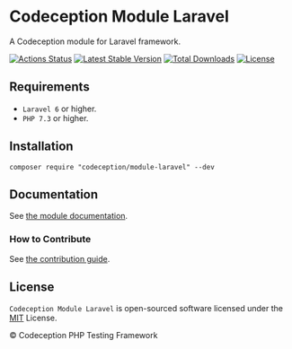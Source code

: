 # Codeception Module Laravel

A Codeception module for Laravel framework.

[![Actions Status](https://github.com/Codeception/module-laravel/workflows/CI/badge.svg)](https://github.com/Codeception/module-laravel/actions)
[![Latest Stable Version](https://poser.pugx.org/codeception/module-laravel/v/stable)](https://github.com/Codeception/module-laravel/releases)
[![Total Downloads](https://poser.pugx.org/codeception/module-laravel/downloads)](https://packagist.org/packages/codeception/module-laravel)
[![License](https://poser.pugx.org/codeception/module-laravel/license)](/LICENSE)

## Requirements

* `Laravel 6` or higher.
* `PHP 7.3` or higher.

## Installation

```
composer require "codeception/module-laravel" --dev
```

## Documentation

See [the module documentation](https://codeception.com/docs/modules/Laravel5).

### How to Contribute

See [the contribution guide](/CONTRIBUTING.md).

## License

`Codeception Module Laravel` is open-sourced software licensed under the [MIT](/LICENSE) License.

© Codeception PHP Testing Framework
